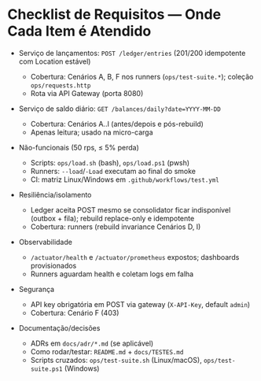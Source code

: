 # Checklist de Requisitos — Onde Cada Item é Atendido

- Serviço de lançamentos: `POST /ledger/entries` (201/200 idempotente com Location estável)
  - Cobertura: Cenários A, B, F nos runners (`ops/test-suite.*`); coleção `ops/requests.http`
  - Rota via API Gateway (porta 8080)

- Serviço de saldo diário: `GET /balances/daily?date=YYYY-MM-DD`
  - Cobertura: Cenários A..I (antes/depois e pós-rebuild)
  - Apenas leitura; usado na micro-carga

- Não-funcionais (50 rps, ≤ 5% perda)
  - Scripts: `ops/load.sh` (bash), `ops/load.ps1` (pwsh)
  - Runners: `--load`/`-Load` executam ao final do smoke
  - CI: matriz Linux/Windows em `.github/workflows/test.yml`

- Resiliência/isolamento
  - Ledger aceita POST mesmo se consolidator ficar indisponível (outbox + fila); rebuild replace-only e idempotente
  - Cobertura: runners (rebuild invariance Cenários D, I)

- Observabilidade
  - `/actuator/health` e `/actuator/prometheus` expostos; dashboards provisionados
  - Runners aguardam health e coletam logs em falha

- Segurança
  - API key obrigatória em POST via gateway (`X-API-Key`, default `admin`)
  - Cobertura: Cenário F (403)

- Documentação/decisões
  - ADRs em `docs/adr/*.md` (se aplicável)
  - Como rodar/testar: `README.md` + `docs/TESTES.md`
  - Scripts cruzados: `ops/test-suite.sh` (Linux/macOS), `ops/test-suite.ps1` (Windows)

